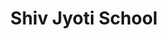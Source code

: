 ---
title: Shiv Jyoti School
tagline: Shiv Jyoti Senior Secondary School, Kota, India
type: Opensource
url: http://www.shivjyoti.org/rathkankara/index.php
degree: Junior College
major: PCM (Physics, Chemistry & Mathematics)
year: May 2009
status: released

header_image_small: url(./assets/educations/sjss.jpeg)
header_image_big: url(./assets/educations/sjss.jpeg)
header_background_color: '#23201C'
header_background_size: '100% 100%'
---